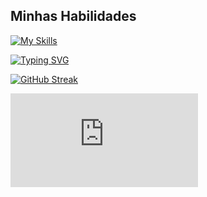## Minhas Habilidades
[![My Skills](https://skillicons.dev/icons?i=SQL,python,git,github)](https://skillicons.dev)

[![Typing SVG](https://readme-typing-svg.herokuapp.com?font=Fira+Code&weight=200&pause=1000&color=43FF00&background=1BFF8700&width=435&lines=+Ol%C3%A1!+Sou+Rafael+J%C3%BAnior+Chaves+de+Jesus;estudante+de+Ci%C3%AAncia+da+Computa%C3%A7%C3%A3o;na+Universidade+Feevale;+e+de+Ci%C3%AAncia+de+Dados+na+EBAC.;Estou+sempre+buscando+expandir+meus+;conhecimentos+e+aplicar+a+tecnologia;para+resolver+problemas+reais)](https://git.io/typing-svg)

[![GitHub Streak](https://github-readme-streak-stats.herokuapp.com/?user=Rafa-Chaves&theme=dracula)](https://git.io/streak-stats)

![Imagem de Programação para Perfil](https://br.freepik.com/vetores-gratis/laptop-com-icone-de-codigo-isometrico-de-programa-desenvolvimento-de-software-e-aplicacoes-de-programacao-neon-escuro_4102879.htm#fromView=search&page=1&position=13&uuid=333c1023-1277-4326-aaa6-222796c30541&query=Programador)













